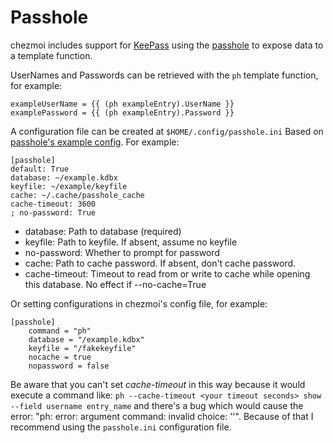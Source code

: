 # Passhole
chezmoi includes support for [KeePass](https://keepass.info/) using the
[passhole](https://github.com/Evidlo/passhole) to expose data to a template function.

UserNames and Passwords can be retrieved with the `ph` template function, for
example:
```
exampleUserName = {{ (ph exampleEntry).UserName }}
examplePassword = {{ (ph exampleEntry).Password }}
```

A configuration file can be created at `$HOME/.config/passhole.ini` Based on [passhole's example config](https://github.com/Evidlo/passhole/blob/master/passhole/passhole.ini). For example:
```
[passhole]
default: True
database: ~/example.kdbx
keyfile: ~/example/keyfile
cache: ~/.cache/passhole_cache
cache-timeout: 3600
; no-password: True
```

- database: Path to database (required)
- keyfile: Path to keyfile. If absent, assume no keyfile
- no-password: Whether to prompt for password
- cache: Path to cache password. If absent, don't cache password.
- cache-timeout: Timeout to read from or write to cache while opening this database. No effect if --no-cache=True

Or setting configurations in chezmoi's config file, for example:
```
[passhole]
    command = "ph"
    database = "/example.kdbx"
    keyfile = "/fakekeyfile"
    nocache = true
    nopassword = false
```
Be aware that you can't set *cache-timeout* in this way because it would execute a command like:
`ph --cache-timeout <your timeout seconds> show --field username entry_name`
and there's a bug which would cause the error: "ph: error: argument command: invalid choice: '<your timeout seconds>'".
Because of that I recommend using the `passhole.ini` configuration file.
